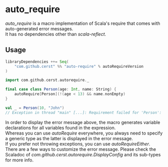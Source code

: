 # auto_require

_auto\_require_ is a macro implementation of Scala's require that comes with auto-generated error messages.  
It has no dependencies other than _scala-reflect_.

## Usage

```scala
libraryDependencies ++= Seq(
    "com.github.cerst" %% "auto-require" % autoRequireVersion
)
```

````scala
import com.github.cerst.autorequire._

final case class Person(age: Int, name: String) {
    autoRequire[Person](!(age < 13) && name.nonEmpty)
}

val _ = Person(10, "John")
// Exception in thread "main" [...]: Requirement failed for 'Person': '!(Person.this.age < 13) && scala.Predef.augmentString(Person.this.name).nonEmpty' { Person.this.age = 10, Person.this.name = John }
````

In order to display the error message above, the macro generates variable declarations for all variables found in the expression.     
Whereas you can use _autoRequire_ everywhere, you always need to specify a generic type as the latter is displayed in the error message.   
If you prefer not throwing exceptions, you can use _autoRequireEither_.  
There are a few ways to customize the error message. Please check the Scaladoc of _com.github.cerst.autorequire.DisplayConfig_
and its sub-types for more info.
